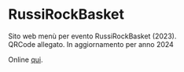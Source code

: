 # RussiRockBasket
Sito web menù per evento RussiRockBasket (2023).  
QRCode allegato.
In aggiornamento per anno 2024

Online [qui](https://russirockbasket.github.io/).
